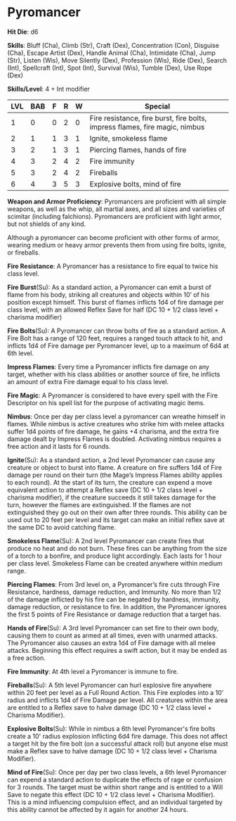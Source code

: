 # Pyromancer

**Hit Die**: d6

**Skills**: Bluff (Cha), Climb (Str), Craft (Dex), Concentration (Con), Disguise (Cha), Escape Artist (Dex), Handle Animal (Cha), Intimidate (Cha), Jump (Str), Listen (Wis), Move Silently (Dex), Profession (Wis), Ride (Dex), Search (Int), Spellcraft (Int), Spot (Int), Survival (Wis), Tumble (Dex), Use Rope (Dex)

**Skills/Level**: 4 + Int modifier

LVL | BAB | F | R | W | Special 
--- | --- | - | - | - | ------- 
1   | 0   | 0 | 2 | 0 | Fire resistance, fire burst, fire bolts, impress flames, fire magic, nimbus
2   | 1   | 1 | 3 | 1 | Ignite, smokeless flame
3   | 2   | 1 | 3 | 1 | Piercing flames, hands of fire
4   | 3   | 2 | 4 | 2 | Fire immunity
5   | 3   | 2 | 4 | 2 | Fireballs
6   | 4   | 3 | 5 | 3 | Explosive bolts, mind of fire

**Weapon and Armor Proficiency**: Pyromancers are proficient with all simple weapons, as well as the whip, all martial axes, and all sizes and varieties of scimitar (including falchions). Pyromancers are proficient with light armor, but not shields of any kind.

Although a pyromancer can become proficient with other forms of armor, wearing medium or heavy armor prevents them from using fire bolts, ignite, or fireballs.

**Fire Resistance**: A Pyromancer has a resistance to fire equal to twice his class level.

**Fire Burst**(Su): As a standard action, a Pyromancer can emit a burst of flame from his body, striking all creatures and objects within 10’ of his position except himself. This burst of flames inflicts 1d4 of fire damage per class level, with an allowed Reflex Save for half (DC 10 + 1/2 class level + charisma modifier)

**Fire Bolts**(Su): A Pyromancer can throw bolts of fire as a standard action. A Fire Bolt has a range of 120 feet, requires a ranged touch attack to hit, and inflicts 1d4 of Fire damage per Pyromancer level, up to a maximum of 6d4 at 6th level.

**Impress Flames**: Every time a Pyromancer inflicts fire damage on any target, whether with his class abilities or another source of fire, he inflicts an amount of extra Fire damage equal to his class level.

**Fire Magic**: A Pyromancer is considered to have every spell with the Fire Descriptor on his spell list for the purpose of activating magic items.

**Nimbus**: Once per day per class level a pyromancer can wreathe himself in flames. While nimbus is active creatures who strike him with melee attacks suffer 1d4 points of fire damage, he gains +4 charisma, and the extra fire damage dealt by Impress Flames is doubled. Activating nimbus requires a free action and it lasts for 6 rounds.

**Ignite**(Su): As a standard action, a 2nd level Pyromancer can cause any creature or object to burst into flame. A creature on fire suffers 1d4 of Fire damage per round on their turn (the Mage’s Impress Flames ability applies to each round). At the start of its turn, the creature can expend a move equivalent action to attempt a Reflex save (DC 10 + 1/2 class level + charisma modifier), if the creature succeeds it still takes damage for the turn, however the flames are extinguished. If the flames are not extinguished they go out on their own after three rounds. This ability can be used out to 20 feet per level and its target can make an initial reflex save at the same DC to avoid catching flame.

**Smokeless Flame**(Su): A 2nd level Pyromancer can create fires that produce no heat and do not burn. These fires can be anything from the size of a torch to a bonfire, and produce light accordingly. Each lasts for 1 hour per class level. Smokeless Flame can be created anywhere within medium range.

**Piercing Flames**: From 3rd level on, a Pyromancer’s fire cuts through Fire Resistance, hardness, damage reduction, and Immunity. No more than 1/2 of the damage inflicted by his fire can be negated by hardness, immunity, damage reduction, or resistance to fire. In addition, the Pyromancer ignores the first 5 points of Fire Resistance or damage reduction that a target has.

**Hands of Fire**(Su): A 3rd level Pyromancer can set fire to their own body, causing them to count as armed at all times, even with unarmed attacks. The Pyromancer also causes an extra 1d4 of Fire damage with all melee attacks. Beginning this effect requires a swift action, but it may be ended as a free action.

**Fire Immunity**: At 4th level a Pyromancer is immune to fire.

**Fireballs**(Su): A 5th level Pyromancer can hurl explosive fire anywhere within 20 feet per level as a Full Round Action. This Fire explodes into a 10’ radius and inflicts 1d4 of Fire Damage per level. All creatures within the area are entitled to a Reflex save to halve damage (DC 10 + 1/2 class level + Charisma Modifier). 

**Explosive Bolts**(Su): While in nimbus a 6th level Pyromancer's fire bolts create a 10' radius explosion inflicting 6d4 fire damage. This does not affect a target hit by the fire bolt (on a successful attack roll) but anyone else must make a Reflex save to halve damage (DC 10 + 1/2 class level + Charisma Modifier).

**Mind of Fire**(Su): Once per day per two class levels, a 6th level Pyromancer can expend a standard action to duplicate the effects of rage or confusion for 3 rounds. The target must be within short range and is entitled to a Will Save to negate this effect (DC 10 + 1/2 class level + Charisma Modifier). This is a mind influencing compulsion effect, and an individual targeted by this ability cannot be affected by it again for another 24 hours.